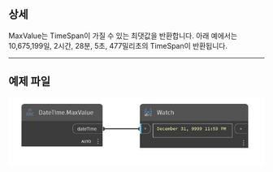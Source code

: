 ## 상세
MaxValue는 TimeSpan이 가질 수 있는 최댓값을 반환합니다. 아래 예에서는 10,675,199일, 2시간, 28분, 5초, 477밀리초의 TimeSpan이 반환됩니다.
___
## 예제 파일

![MaxValue](./DSCore.DateTime.MaxValue_img.jpg)

